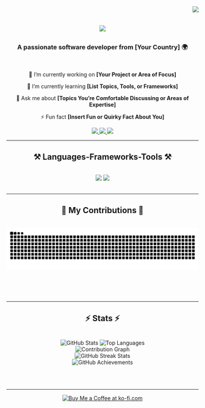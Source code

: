 <img align="right" src="https://visitor-badge.laobi.icu/badge?page_id=bantoinese83.bantoinese83" />

<h1 align="center">
    <img src="https://readme-typing-svg.herokuapp.com/?font=Righteous&size=35&center=true&vCenter=true&width=500&height=70&duration=4000&lines=Hi+There!+👋;+I'm+Bryan+Antoine!;" />
</h1>

<h3 align="center">A passionate software developer from [Your Country] 🌍</h3>

<br/>

<div align="center">
 
 🔭 I’m currently working on **[Your Project or Area of Focus]**
 
 🌱 I’m currently learning **[List Topics, Tools, or Frameworks]**

💬 Ask me about **[Topics You’re Comfortable Discussing or Areas of Expertise]**

⚡ Fun fact **[Insert Fun or Quirky Fact About You]**

 </div>
 
<div align="center"> 
  <a href="mailto:your.email@example.com">
    <img src="https://img.shields.io/badge/Gmail-333333?style=for-the-badge&logo=gmail&logoColor=red" />
  </a>
  <a href="https://linkedin.com/in/your-linkedin" target="_blank">
    <img src="https://img.shields.io/badge/LinkedIn-0077B5?style=for-the-badge&logo=linkedin&logoColor=white" target="_blank" />
  </a>
  <a href="https://your-portfolio.com" target="_blank">
     <img src="https://img.shields.io/badge/Portfolio-FF5722?style=for-the-badge&logo=todoist&logoColor=white" target="_blank" />
  </a>
</div>

 <hr/>
 
<h2 align="center">⚒️ Languages-Frameworks-Tools ⚒️</h2>
<br/>
<div align="center">
    <img src="https://skillicons.dev/icons?i=react,bootstrap,mui,html,css,vscode,github,figma,tailwind,git,r" />
    <img src="https://skillicons.dev/icons?i=nodejs,python,javascript,typescript,express,firebase,mongodb,c,java,nextjs,mysql,flask" /><br>
</div>

<br/>
<hr/>

<div align="center">
  <h2>🐍 My Contributions 🐍</h2>
  <br>
  <img alt="snake eating my contributions" src="https://raw.githubusercontent.com/bantoinese83/bantoinese83/output/github-contribution-grid-snake.svg" />
  
  <br/><br/><br/>
</div>

<hr/>

<h2 align="center">⚡ Stats ⚡</h2>
<br>
<div align="center">
  <img width=390 src="https://github-readme-stats.vercel.app/api?username=bantoinese83&show_icons=true&theme=radical" alt="GitHub Stats" />
  <img width=390 src="https://github-readme-stats.vercel.app/api/top-langs/?username=bantoinese83&layout=compact&theme=radical" alt="Top Languages" />
  <br/>
  <img width=790 src="https://github-readme-activity-graph.vercel.app/graph?username=bantoinese83&theme=radical" alt="Contribution Graph" />
  <br/>
  <img width=390 src="https://streak-stats.demolab.com?user=bantoinese83&theme=radical&date_format=M%20j%5B%2C%20Y%5D" alt="GitHub Streak Stats" />
  <br/>
  <img width=790 src="https://github-profile-trophy.vercel.app/?username=bantoinese83&theme=radical" alt="GitHub Achievements" />
</div>

<br/><br/>

<hr/>

<div align="center">
<a href='https://ko-fi.com/YOUR_KOFI_USERNAME' target='_blank'><img height='64' style='border:0px;height:64px;' src='https://storage.ko-fi.com/cdn/kofi1.png?v=3' border='0' alt='Buy Me a Coffee at ko-fi.com' /></a>
</div>

<br/>
